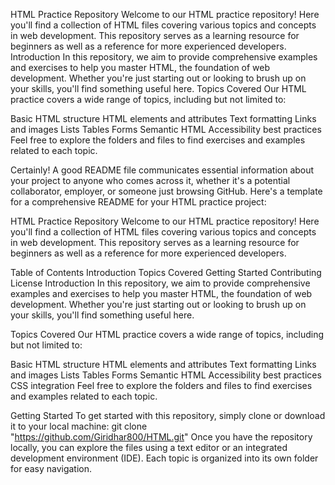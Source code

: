 HTML Practice Repository
Welcome to our HTML practice repository! Here you'll find a collection of HTML files covering various topics and concepts in web development. This repository serves as a learning resource for beginners as well as a reference for more experienced developers.
Introduction
In this repository, we aim to provide comprehensive examples and exercises to help you master HTML, the foundation of web development. Whether you're just starting out or looking to brush up on your skills, you'll find something useful here.
Topics Covered
Our HTML practice covers a wide range of topics, including but not limited to:

Basic HTML structure
HTML elements and attributes
Text formatting
Links and images
Lists
Tables
Forms
Semantic HTML
Accessibility best practices
Feel free to explore the folders and files to find exercises and examples related to each topic.

Certainly! A good README file communicates essential information about your project to anyone who comes across it, whether it's a potential collaborator, employer, or someone just browsing GitHub. Here's a template for a comprehensive README for your HTML practice project:

HTML Practice Repository
Welcome to our HTML practice repository! Here you'll find a collection of HTML files covering various topics and concepts in web development. This repository serves as a learning resource for beginners as well as a reference for more experienced developers.

Table of Contents
Introduction
Topics Covered
Getting Started
Contributing
License
Introduction
In this repository, we aim to provide comprehensive examples and exercises to help you master HTML, the foundation of web development. Whether you're just starting out or looking to brush up on your skills, you'll find something useful here.

Topics Covered
Our HTML practice covers a wide range of topics, including but not limited to:

Basic HTML structure
HTML elements and attributes
Text formatting
Links and images
Lists
Tables
Forms
Semantic HTML
Accessibility best practices
CSS integration
Feel free to explore the folders and files to find exercises and examples related to each topic.

Getting Started
To get started with this repository, simply clone or download it to your local machine:
git clone "https://github.com/Giridhar800/HTML.git"
Once you have the repository locally, you can explore the files using a text editor or an integrated development environment (IDE). Each topic is organized into its own folder for easy navigation.
